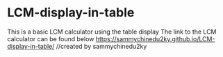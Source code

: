 # LCM-display-in-table
This is a basic LCM calculator using the table display
The link to the LCM calculator can be found below
https://sammychinedu2ky.github.io/LCM-display-in-table/
//created by sammychinedu2ky
